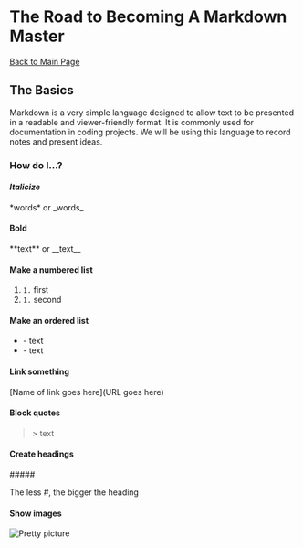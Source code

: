 # The Road to Becoming A Markdown Master

[Back to Main Page](README.md)

## The Basics

Markdown is a very simple language designed to allow text to be presented in a readable and viewer-friendly format. It is commonly used for documentation in coding projects.
We will be using this language to record notes and present ideas.

### How do I...?

#### *Italicize*
\*words* or \_words_

#### **Bold**
\*\*text** or \_\_text_\_

#### Make a numbered list
1. `1.` first
1. `1.` second

#### Make an ordered list
- \- text
- \- text

#### Link something
\[Name of link goes here](URL goes here)

#### Block quotes
> \> text

#### Create headings
\##### 

The less \#, the bigger the heading

#### Show images
![Pretty picture](img/link/thing.gif)
